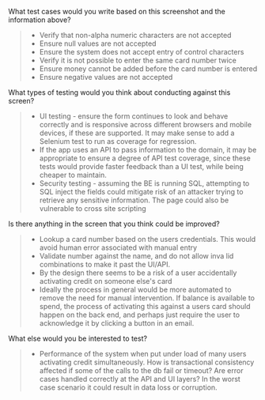 
What test cases would you write based on this screenshot and the information above?
> - Verify that non-alpha numeric characters are not accepted
> - Ensure null values are not accepted
> - Ensure the system does not accept entry of control characters
> - Verify it is not possible to enter the same card number twice
> - Ensure money cannot be added before the card number is entered
> - Ensure negative values are not accepted

What types of testing would you think about conducting against this screen?
> - UI testing - ensure the form continues to look and behave correctly and is responsive across different browsers 
and mobile devices, if these are supported. It may make sense to add a Selenium test to run as coverage for regression.
> - If the app uses an API to pass information to the domain, it may be appropriate to ensure a degree of API 
test coverage, since these tests would provide faster feedback than a UI test, while being cheaper to maintain.
> - Security testing - assuming the BE is running SQL, attempting to SQL inject the fields could mitigate risk of an
attacker trying to retrieve any sensitive information. The page could also be vulnerable to cross site scripting

Is there anything in the screen that you think could be improved?
> - Lookup a card number based on the users credentials. This would avoid human error associated with manual entry
> - Validate number against the name, and do not allow inva lid combinations to make it past the UI/API.
> - By the design there seems to be a risk of a user accidentally activating credit on someone else's card
> - Ideally the process in general would be more automated to remove the need for manual intervention. If balance
is available to spend, the process of activating this against a users card should happen on the back end, and perhaps 
just require the user to acknowledge it by clicking a button in an email.

What else would you be interested to test?
> - Performance of the system when put under load of many users activating credit simultaneously. How is transactional
consistency affected if some of the calls to the db fail or timeout? Are error cases handled correctly at the API 
and UI layers? In the worst case scenario it could result in data loss or corruption.